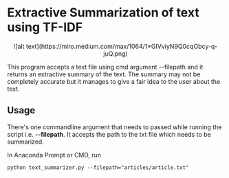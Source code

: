 # Extractive Summarization of text using TF-IDF
<p align='center'>
![alt text](https://miro.medium.com/max/1064/1*GIVviyN9Q0cqObcy-q-juQ.png)
</p>

This program accepts a text file using cmd argument --filepath and it returns an extractive summary of the text. The summary may not be completely accurate but it manages to give a fair idea to the user about the text.

## Usage

There's one commandline argument that needs to passed while running the script i.e. **--filepath**. It accepts the path to the txt file which needs to be summarized.

In Anaconda Prompt or CMD, run
```
python text_summarizer.py --filepath="articles/article.txt"
```
